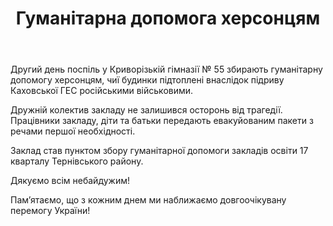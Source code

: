 ﻿---
title: Гуманітарна допомога херсонцям
---

Другий день поспіль у Криворізькій гімназії № 55 збирають гуманітарну допомогу херсонцям, чиї будинки підтоплені внаслідок підриву Каховської ГЕС російськими військовими.

Дружній колектив закладу не залишився осторонь від трагедії. Працівники закладу, діти та батьки передають евакуйованим пакети з речами першої необхідності.

Заклад став пунктом збору гуманітарної допомоги закладів освіти 17 кварталу Тернівського району.

Дякуємо всім небайдужим!

Пам’ятаємо, що з кожним днем ми наближаємо довгоочікувану перемогу України!

<slideshow />
